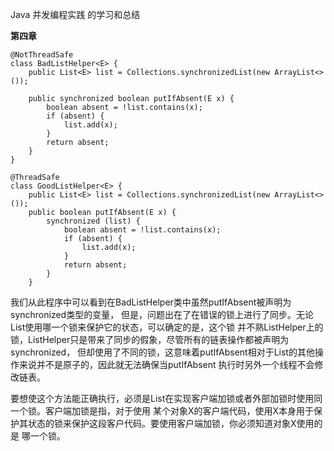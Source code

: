 Java 并发编程实践
      的学习和总结
      

**第四章**
```
@NotThreadSafe
class BadListHelper<E> {
    public List<E> list = Collections.synchronizedList(new ArrayList<>());

    public synchronized boolean putIfAbsent(E x) {
        boolean absent = !list.contains(x);
        if (absent) {
            list.add(x);
        }
        return absent;
    }
}

@ThreadSafe
class GoodListHelper<E> {
    public List<E> list = Collections.synchronizedList(new ArrayList<>());
    public boolean putIfAbsent(E x) {
        synchronized (list) {
            boolean absent = !list.contains(x);
            if (absent) {
                list.add(x);
            }
            return absent;
        }
    }
```

   我们从此程序中可以看到在BadListHelper类中虽然putIfAbsent被声明为synchronized类型的变量，
但是，问题出在了在错误的锁上进行了同步。无论List使用哪一个锁来保护它的状态，可以确定的是，这个锁
并不熟ListHelper上的锁，ListHelper只是带来了同步的假象，尽管所有的链表操作都被声明为synchronized，
但却使用了不同的锁，这意味着putIfAbsent相对于List的其他操作来说并不是原子的，因此就无法确保当putIfAbsent
执行时另外一个线程不会修改链表。

   要想使这个方法能正确执行，必须是List在实现客户端加锁或者外部加锁时使用同一个锁。客户端加锁是指，对于使用
某个对象X的客户端代码，使用X本身用于保护其状态的锁来保护这段客户代码。要使用客户端加锁，你必须知道对象X使用的是
哪一个锁。
